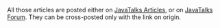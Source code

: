 All those articles are posted either on [JavaTalks Articles](http://articles.javatalks.ru), or on [JavaTalks Forum](http://javatalks.ru). They can be cross-posted only with the link on origin.
